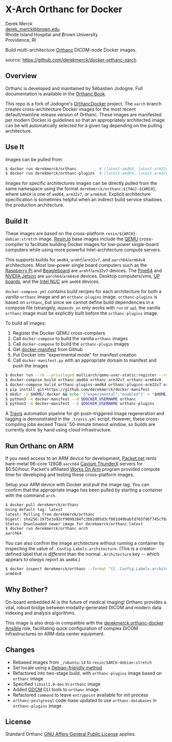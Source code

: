# X-Arch Orthanc for Docker

Derek Merck  
<derek_merck@brown.edu>  
Rhode Island Hospital and Brown University  
Providence, RI  

Build multi-architecture [Orthanc](https://www.orthanc-server.com) DICOM-node Docker images.

source: <https://github.com/derekmerck/docker-orthanc-xarch>


## Overview

Orthanc is developed and maintained by Sébastien Jodogne. Full documentation is available in the [Orthanc Book](http://book.orthanc-server.com/users/docker.html).  

This repo is a fork of Jodogne's [OrthancDocker](https://github.com/jodogne/OrthancDocker) project.  The `xarch` branch creates cross-architecture Docker images for the most recent default/mainline release version of Orthanc.  These images are manifested per modern Docker.io guidelines so that an appropriately architected image can be will automatically selected for a given tag depending on the pulling architecture.


## Use It

Images can be pulled from:

```bash
$ docker run derekmerck/orthanc          # (latest-amd64, latest-arm32v7, latest-arm64v8)
$ docker run derekmerck/orthanc-plugins  # (latest-amd64, latest-arm32v7, latest-arm64v8)
```

Images for specific architectures images can be directly pulled from the same namespace using the format `derekmerck/orthanc:${TAG}-${ARCH}`, where `$ARCH` is one of `amd64`, `arm32v7`, or `arm64v8`.  Explicit architecture specification is sometimes helpful when an indirect build service shadows the production architecture.


## Build It

These images are based on the cross-platform `resin/${ARCH}-debian:stretch` image.  [Resin.io][] base images include the [QEMU][] cross-compiler to facilitate building Docker images for low-power single-board computers while using more powerful Intel-architecture compute servers.

[Resin.io]: http://resin.io
[QEMU]: https://www.qemu.org

This supports builds for `amd64`, `armhf`/`arm32v7`, and `aarch64`/`arm64v8` architectures.  Most low-power single board computers such as the [Raspberry Pi][] and [Beagleboard][] are `armhf`/`arm32v7` devices.  The [Pine64][] and [NVIDIA Jetson][] are `aarch64`/`arm64v8` devices.  Desktop computers/vms, [UP boards][], and the [Intel NUC][] are `amd64` devices.  

[UP boards]: http://www.up-board.org/upcore/
[Intel NUC]: https://www.intel.com/content/www/us/en/products/boards-kits/nuc.html
[Raspberry Pi]: https://www.raspberrypi.org
[Beagleboard]: http://beagleboard.org
[Pine64]: https://www.pine64.org
[NVIDIA Jetson]: https://developer.nvidia.com/embedded/buy/jetson-tx2

`docker-compose.yml` contains build recipes for each architecture for both a vanilla `orthanc` image and an `orthanc-plugins` image.  `orthanc-plugins` is based on `orthanc`, but since we cannot define build dependencies in a compose file (strangely, `depends_on` only works with `run` or `up`), the vanilla `orthanc` image must be explicitly built before the `orthanc-plugins` image.

To build all images:

1. Register the Docker QEMU cross-compilers
2. Call `docker-compose` to build the vanilla `orthanc` images
3. Call `docker-compose` to build the `orthanc-plugin` images
4. Get [docker-manifest][] from Github
5. Put Docker into "experimental mode" for manifest creation
6. Call `docker-manifest.py` with an appropriate domain to manifest and push the images

[docker-manifest]: https://github.com/derekmerck/docker-manifest

```bash
$ docker run --rm --privileged multiarch/qemu-user-static:register --reset
$ docker-compose build orthanc-amd64 orthanc-arm32v7 orthanc-arm64v8
$ docker-compose bulid orthanc-plugins-amd64 orthanc-plugins-arm32v7 orthanc-plugins-arm64v8
$ pip install git+https://github.com/derekmerck/docker-manifest
$ mkdir -p $HOME/.docker && echo '{"experimental":"enabled"}' > "$HOME/.docker/config.json"
$ python3 -m docker-manifest --d $DOCKER_USERNAME orthanc
$ python3 -m docker-manifest --d $DOCKER_USERNAME orthanc-plugins
```

A [Travis][] automation pipeline for git-push-triggered image regeneration and tagging is demonstrated in the `.travis.yml` script.  However, these cross-compiling jobs exceed Travis' 50-minute timeout window, so builds are currently done by hand using cloud infrastructure.

[Travis]: http://travis-ci.org


## Run Orthanc on ARM

If you need access to an ARM device for development, [Packet.net][] rents bare-metal 96-core 128GB `aarch64` [Cavium ThunderX] servers for $0.50/hour.  Packet's affiliated [Works On Arm][] program provided compute time for developing and testing these cross-platform images.

[Cavium ThunderX]: https://www.cavium.com/product-thunderx-arm-processors.html
[Packet.net]: https://packet.net
[Works On Arm]: https://www.worksonarm.com

Setup your ARM device with Docker and pull the image tag. You can confirm that the appropriate image has been pulled by starting a container with the command `arch`.  

```bash
$ docker pull derekmerck/orthanc
Using default tag: latest
latest: Pulling from derekmerck/orthanc
Digest: sha256:1975e3a92cf9099284fc3bb2d05d3cf081d49babfd765f96f745cf8a23668ff6
Status: Downloaded newer image for derekmerck/orthanc:latest
$ docker run derekmerck/orthanc arch
aarch64
```

You can also confirm the image architecture without running a container by inspecting the value of `.Config.Labels.architecture`.  (This is a creator-defined label that is _different_ than the normal `.Architecture` key -- which appears to _always_ report as `amd64`.)

```bash
$ docker inspect derekmerck/orthanc --format "{{ .Config.Labels.architecture }}"
arm64v8
```


## Why Bother?

On-board embedded AI is the future of medical imaging!  Orthanc provides a vital, robust bridge between modality-generated DICOM and modern data indexing and analysis algorithms.

This image is also drop-in compatible with the [derekmerck.orthanc-docker](https://github.com/derekmerck/ansible-orthanc-docker) [Ansible][] role, facilitating quick configuration of complex DICOM infrastructures on ARM data center equipment.

[Ansible]: https://www.ansible.com


## Changes

- Rebased images from `_/ubuntu:14` to `resin/$ARCH-debian:stretch`
- Set locale using a [Debian-friendly method](https://unix.stackexchange.com/questions/246846/cant-generate-en-us-utf-8-locale)
- Refactored into two-stage build, with `orthanc-plugins` image based on `orthanc` image
- Specified `libssl1.0-dev` in `orthanc` image
- Added [GDCM][] CLI tools to `orthanc` image
- Refactored `command` to leave `entrypoint` available for init process
- `orthanc-postgresql` code-base updated to use `orthanc-databases` in `orthanc-plugins` image

[GDCM]: http://gdcm.sourceforge.net/wiki/index.php/Main_Page


## License

Standard Orthanc [GNU Affero General Public License](http://www.gnu.org/licenses/) applies.
